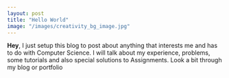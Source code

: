 ```yaml
---
layout: post
title: "Hello World"
image: "/images/creativity_bg_image.jpg"
---
```


**Hey**, I just setup this blog to post about anything that interests me and has to do with Computer Science.
I will talk about my experience, problems, some tutorials and also special solutions to Assignments. Look a bit through my blog or portfolio

